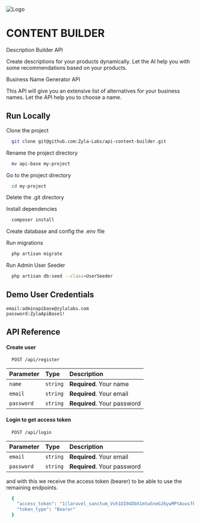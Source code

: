 
![Logo](https://zylalabs.com/img/logo-removebg-preview.png)


# CONTENT BUILDER

Description Builder API

Create descriptions for your products dynamically. Let the AI help you with some recommendations based on your products.

Business Name Generator API

This API will give you an extensive list of alternatives for your business names. Let the API help you to choose a name.


## Run Locally

Clone the project

```bash
  git clone git@github.com:Zyla-Labs/api-content-builder.git
```

Rename the project directory

```bash
  mv api-base my-project
```

Go to the project directory

```bash
  cd my-project
```

Delete the .git directory

Install dependencies

```bash
  composer install
```

Create database and config the .env file

Run migrations

```bash
  php artisan migrate
```

Run Admin User Seeder

```bash
  php artisan db:seed --class=UserSeeder
```

## Demo User Credentials
    
    email:adminapibase@zylalabs.com
    password:ZylaApiBase1!

## API Reference

#### Create user

```http
  POST /api/register
```

| Parameter | Type     | Description                |
| :-------- | :------- | :------------------------- |
|   `name`  | `string` | **Required**. Your name    |
|   `email` | `string` | **Required**. Your email   |
|`password` | `string` | **Required**. Your password|

#### Login to get access token

```http
  POST /api/login
```

| Parameter | Type     | Description                |
| :-------- | :------- | :------------------------- |
|   `email` | `string` | **Required**. Your email   |
|`password` | `string` | **Required**. Your password|

and with this we receive the access token (bearer) to be able to use the remaining endpoints.

```bash
  {
    "access_token": "1|laravel_sanctum_Vvh1OI04DbX1mtwSneGJ6ywMPtAousfBHi1ruynsf5ffacd9",
    "token_type": "Bearer"
  }
```

